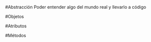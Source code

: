 #Abstracción
Poder entender algo del mundo real y llevarlo a código

#Objetos

#Atributos

#Métodos
